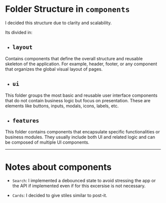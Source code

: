 # Folder Structure in `components`

I decided this structure due to clarity and scalability.

Its divided in:

- ## `layout`

Contains components that define the overall structure and reusable skeleton of the application. For example, header, footer, or any component that organizes the global visual layout of pages.

- ## `ui`

This folder groups the most basic and reusable user interface components that do not contain business logic but focus on presentation. These are elements like buttons, inputs, modals, icons, labels, etc.

- ## `features`

This folder contains components that encapsulate specific functionalities or business modules. They usually include both UI and related logic and can be composed of multiple UI components.

---

# Notes about components

- `Search`:
  I implemented a debounced state to avoid stressing the app or the API if implemented even if for this excersise is not necessary.

- `Cards`:
  I decided to give stiles similar to post-it.
